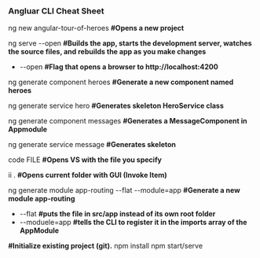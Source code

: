 ### Angluar CLI Cheat Sheet
ng new angular-tour-of-heroes   **#Opens a new project**

ng serve --open                 **#Builds the app, starts the development server, watches the source files, and rebuilds the app as you make changes**
* --open                      **#Flag that opens a browser to http://localhost:4200**

ng generate component heroes    **#Generate a new component named heroes**

ng generate service hero        **#Generates skeleton HeroService class**

ng generate component messages  **#Generates a MessageComponent in Appmodule**

ng generate service message     **#Generates skeleton**
	
code FILE                       **#Opens VS with the file you specify**

ii .                            **#Opens current folder with GUI (Invoke Item)**


ng generate module app-routing --flat --module=app	**#Generate a new module app-routing**
* --flat **#puts the file in src/app instead of its own root folder**
* --moduele=app **#tells the CLI to register it in the imports array of the AppModule**
	
**#Initialize existing project (git).**
npm install
npm start/serve 

